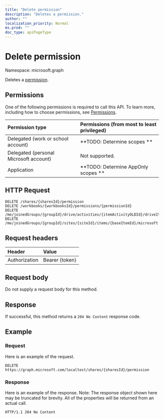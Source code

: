 ```yaml
---
title: "Delete permission"
description: "Deletes a permission."
author: ""
localization_priority: Normal
ms.prod: ""
doc_type: apiPageType
---
```


# Delete permission

Namespace: microsoft.graph

Deletes a [permission](../resources/permission.md).

## Permissions
One of the following permissions is required to call this API. To learn more, including how to choose permissions, see [Permissions](/concepts/permissions-reference.md).

|Permission type|Permissions (from most to least privileged)|
|:---|:---|
|Delegated (work or school account)|**TODO: Determine scopes **|
|Delegated (personal Microsoft account)|Not supported.|
|Application|**TODO: Determine AppOnly scopes **|

## HTTP Request
<!-- {
  "blockType": "ignored"
}
-->
``` http
DELETE /shares/{sharesId}/permission
DELETE /workbooks/{workbooksId}/permissions/{permissionId}
DELETE /me/joinedGroups/{groupId}/drive/activities/{itemActivityOLDId}/driveItem/permissions/{permissionId}
DELETE /me/joinedGroups/{groupId}/sites/{siteId}/items/{baseItemId}/microsoft.graph.sharedDriveItem/permission
```

## Request headers
|Header|Value|
|:---|:---|
|Authorization|Bearer {token}|

## Request body
Do not supply a request body for this method.

## Response
If successful, this method returns a `204 No Content` response code.

## Example

### Request
Here is an example of the request.
<!-- {
  "blockType": "request",
  "name": "delete_permission"
}
-->
``` http
DELETE https://graph.microsoft.com/localtest/shares/{sharesId}/permission
```

### Response
Here is an example of the response. Note: The response object shown here may be truncated for brevity. All of the properties will be returned from an actual call.
<!-- {
  "blockType": "response",
  "truncated": true
}
-->
``` http
HTTP/1.1 204 No Content
```

